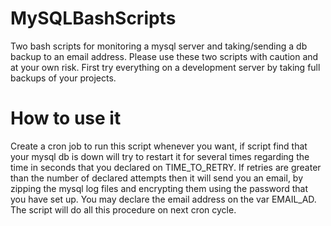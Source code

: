 # MySQLBashScripts
Two bash scripts for monitoring a mysql server and taking/sending a db backup to an email address. Please use these two scripts with caution and at your own risk. First try everything on a development server by taking full backups of your projects.
# How to use it
Create a cron job to run this script whenever you want, if script find that your mysql db is down will try to restart it for several times regarding the time in seconds that you declared on TIME_TO_RETRY. If retries are greater than the number of declared attempts then it will send you an email, by zipping the mysql log files and encrypting them using the password that you have set up. You may declare the email address on the var EMAIL_AD. The script will do all this procedure on next cron cycle.
